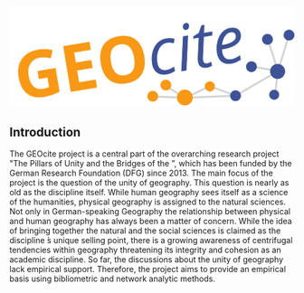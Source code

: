 ![GEOCite](https://raw.githubusercontent.com/GeoCite/.github/main/profile/logo_2.png)
---
## Introduction
The GEOcite project is a central part of the overarching research
project "The Pillars of Unity and the Bridges of the ”, which has been funded by the German
Research Foundation (DFG) since 2013. The main focus of the project is the question of the unity
of geography. This question is nearly as old as the discipline itself. While human geography sees
itself as a science of the humanities, physical geography is assigned to the natural sciences. Not
only in German-speaking Geography the relationship between physical and human geography
has always been a matter of concern. While the idea of bringing together the natural
and the social sciences is claimed as the discipline ́s unique selling point, there is a growing
awareness of centrifugal tendencies within geography threatening its integrity and cohesion as
an academic discipline. So far, the discussions about the unity of geography lack empirical
support. Therefore, the project aims to provide an empirical basis using bibliometric and
network analytic methods.

<!--

**Here are some ideas to get you started:**

🙋‍♀️ A short introduction - what is your organization all about?
🌈 Contribution guidelines - how can the community get involved?
👩‍💻 Useful resources - where can the community find your docs? Is there anything else the community should know?
🍿 Fun facts - what does your team eat for breakfast?
🧙 Remember, you can do mighty things with the power of [Markdown](https://docs.github.com/github/writing-on-github/getting-started-with-writing-and-formatting-on-github/basic-writing-and-formatting-syntax)
-->
